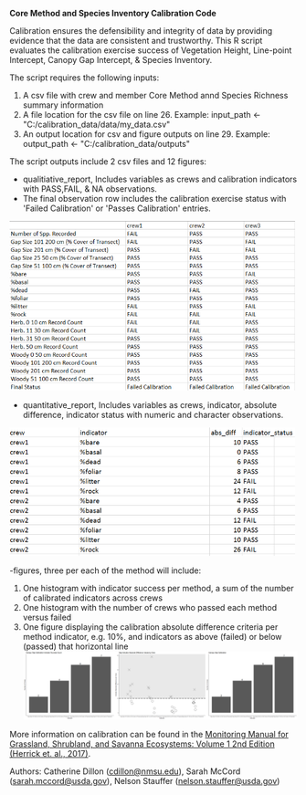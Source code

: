**Core Method and Species Inventory Calibration Code**

Calibration ensures the defensibility and integrity of data by providing evidence that the data are consistent and trustworthy. This R script evaluates the calibration exercise success of Vegetation Height, Line-point Intercept, Canopy Gap Intercept, & Species Inventory. 

The script requires the following inputs:
1) A csv file with crew and member Core Method annd Species Richness summary information
2) A file location for the csv file on line 26. Example: input_path <- "C:/calibration_data/data/my_data.csv" 
3) An output location for csv and figure outputs on line 29. Example: output_path <- "C:/calibration_data/outputs"

The script outputs include 2 csv files and 12 figures:
- qualitiative_report, Includes variables as crews and calibration indicators with PASS,FAIL, & NA observations. 
- The final observation row includes the calibration exercise status with 'Failed Calibration' or 'Passes Calibration' entries.
<img src="https://github.com/cedillon/training_calibration_code/blob/master/qualitative_report_example.PNG" alt= "Qual." width="500"/>

- quantitative_report, Includes variables as crews, indicator, absolute difference, indicator status with numeric and character observations.
<img src="https://github.com/cedillon/training_calibration_code/blob/master/quantitative_report_example.PNG" alt= "Quant." width="500"/>

-figures, three per each of the method will include:
  1) One histogram with indicator success per method, a sum of the number of calibrated indicators across crews
  2) One histogram with the number of crews who passed each method versus failed
  3) One figure displaying the calibration absolute difference criteria per method indicator, e.g. 10%, and indicators as above (failed)
     or below (passed) that horizontal line
![alt text](https://github.com/cedillon/training_calibration_code/blob/master/gap_figs_all.png)
  
  

More information on calibration can be found in the [Monitoring Manual for Grassland, Shrubland, and Savanna Ecosystems: Volume 1 2nd Edition (Herrick et. al., 2017)](https://www.landscapetoolbox.org/manuals/monitoring-manual/). 

Authors: Catherine Dillon (cdillon@nmsu.edu), Sarah McCord (sarah.mccord@usda.gov), Nelson Stauffer (nelson.stauffer@usda.gov)

